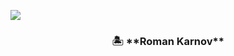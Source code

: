 <p>
  <img src="https://svg-banners.vercel.app/api?type=rainbow&text1=Hi%20,%20I%27m%20RoKa781&height=200&width=1000">
</p>

<h3 style="text-align:center;">🏝️ **Roman Karnov**</h3>

